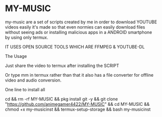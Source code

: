 # MY-MUSIC
my-music are a set of scripts created by me in order to download YOUTUBE videos easily it's made so that even normies can easily download files without seeing ads or installing malicious apps in a ANDROID smartphone by using only termux.

IT USES OPEN SOURCE TOOLS WHICH ARE FFMPEG & YOUTUBE-DL

The Usage 

Just share the video to termux after installing the SCRIPT

Or type mm in termux rather than that it also has a file converter for offline video and audio conversion.

One line to install all

cd && rm -rf MY-MUSIC && pkg install git -y && git clone "https://github.com/animegamer4422/MY-MUSIC" && cd MY-MUSIC && chmod +x my-musicinst && termux-setup-storage && bash my-musicinst
